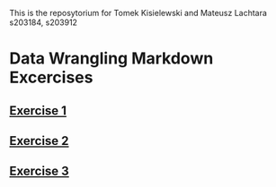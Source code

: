 This is the reposytorium for Tomek Kisielewski and Mateusz Lachtara
s203184, s203912
# Data Wrangling Markdown Excercises
## [Exercise 1](https://github.com/Tomeksigma/pandas_exercises/blob/main/Exercise%201.ipynb)
## [Exercise 2](https://github.com/Tomeksigma/pandas_exercises/blob/main/Exercise%202.ipynb)
## [Exercise 3](https://github.com/Tomeksigma/pandas_exercises/blob/main/Exercise%203.ipynb)